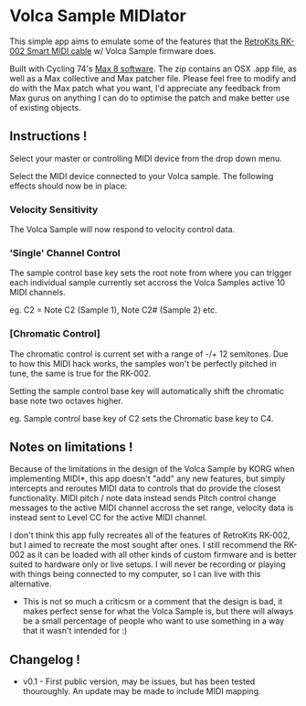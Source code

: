 # Volca Sample MIDIator

This simple app aims to emulate some of the features that the [RetroKits RK-002 Smart MIDI cable](https://www.retrokits.com/rk-002/) w/ Volca Sample firmware does.

Built with Cycling 74's [Max 8 software](https://cycling74.com). The zip contains an OSX .app file, as well as a Max collective and Max patcher file. Please feel free to modify and do with the Max patch what you want, I'd appreciate any feedback from Max gurus on anything I can do to optimise the patch and make better use of existing objects.


## Instructions !

Select your master or controlling MIDI device from the drop down menu. 

Select the MIDI device connected to your Volca sample. The following effects should now be in place:

### Velocity Sensitivity

The Volca Sample will now respond to velocity control data.

### 'Single' Channel Control

The sample control base key sets the root note from where you can trigger each individual sample currently set accross the Volca Samples active 10 MIDI channels.

eg. C2 = Note C2 (Sample 1), Note C2# (Sample 2) etc.

### [Chromatic Control]

The chromatic control is current set with a range of -/+ 12 semitones. Due to how this MIDI hack works, the samples won't be perfectly pitched in tune, the same is true for the RK-002.

Setting the sample control base key will automatically shift the chromatic base note two octaves higher.

eg. Sample control base key of C2 sets the Chromatic base key to C4.


## Notes on limitations !
Because of the limitations in the design of the Volca Sample by KORG when implementing MIDI*, this app doesn't "add" any new features, but simply intercepts and reroutes MIDI data to controls that do provide the closest functionality. MIDI pitch / note data instead sends Pitch control change messages to the active MIDI channel accross the set range, velocity data is instead sent to Level CC for the active MIDI channel. 

I don't think this app fully recreates all of the features of RetroKits RK-002, but I aimed to recreate the most sought after ones. I still recommend the RK-002 as it can be loaded with all other kinds of custom firmware and is better suited to hardware only or live setups. I will never be recording or playing with things being connected to my computer, so I can live with this alternative.

* This is not so much a criticsm or a comment that the design is bad, it makes perfect sense for what the Volca Sample is, but there will always be a small percentage of people who want to use something in a way that it wasn't intended for :)

## Changelog !

* v0.1 - First public version, may be issues, but has been tested thouroughly. An update may be made to include MIDI mapping.



